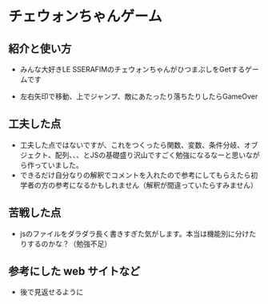 # チェウォンちゃんゲーム

## 紹介と使い方

  - みんな大好きLE SSERAFIMのチェウォンちゃんがひつまぶしをGetするゲームです

  - 左右矢印で移動、上でジャンプ、敵にあたったり落ちたりしたらGameOver

## 工夫した点

  - 工夫した点ではないですが、これをつくったら関数、変数、条件分岐、オブジェクト、配列、、、とJSの基礎盛り沢山ですごく勉強になるなーと思いながら作っていました。
  - できるだけ自分なりの解釈でコメントを入れたので参考にしてもらえたら初学者の方の参考になるかもしれません（解釈が間違っていたらすみません）

## 苦戦した点

  - jsのファイルをダラダラ長く書きすぎた気がします。本当は機能別に分けたりするのかな？（勉強不足）

## 参考にした web サイトなど

  - 後で見返せるように